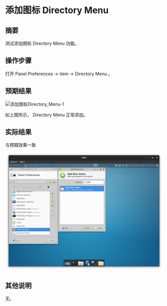 # 添加图标 Directory Menu

## 摘要

测试添加图标 Directory Menu 功能。

## 操作步骤

打开 Panel Preferences -> item -> Directory Menu 。

## 预期结果

![添加图标Directory_Menu-1](./img/添加图标Directory_Menu-1.png)

如上图所示， Directory Menu 正常添加。

## 实际结果

与预期效果一致

![添加图标Directory_Menu-2](./img/添加图标Directory_Menu-2.png)

## 其他说明

无。

